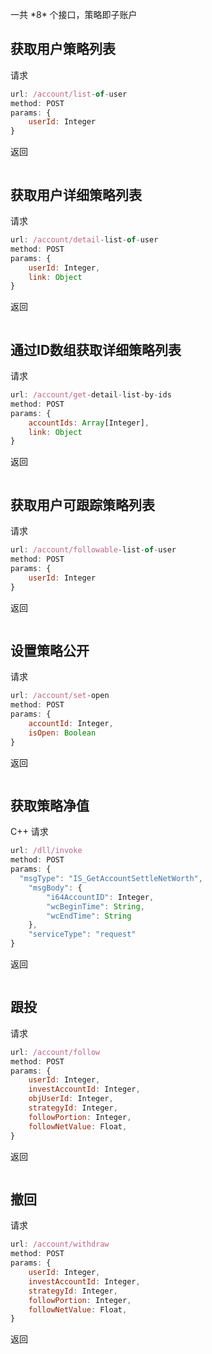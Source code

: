 <p class="tip">
  一共 *8* 个接口，策略即子账户
</p>

## 获取用户策略列表
请求
```js
url: /account/list-of-user
method: POST
params: {
	userId: Integer
}
```
返回
```json
```

## 获取用户详细策略列表
请求
```js
url: /account/detail-list-of-user
method: POST
params: {
	userId: Integer,
	link: Object
}
```
返回
```json
```

## 通过ID数组获取详细策略列表
请求
```js
url: /account/get-detail-list-by-ids
method: POST
params: {
	accountIds: Array[Integer],
	link: Object
}
```
返回
```json
```

## 获取用户可跟踪策略列表
请求
```js
url: /account/followable-list-of-user
method: POST
params: {
	userId: Integer
}
```
返回
```json
```

## 设置策略公开
请求
```js
url: /account/set-open
method: POST
params: {
	accountId: Integer,
	isOpen: Boolean
}
```
返回
```json
```

## 获取策略净值
<span class="badge badge-primary right">C++</span>
请求
```js
url: /dll/invoke
method: POST
params: {
  "msgType": "IS_GetAccountSettleNetWorth",
	"msgBody": {
		"i64AccountID": Integer,
		"wcBeginTime": String,
		"wcEndTime": String
	},
	"serviceType": "request"
}
```
返回
```json
```

## 跟投
请求
```js
url: /account/follow
method: POST
params: {
	userId: Integer, 
	investAccountId: Integer, 
	objUserId: Integer, 
	strategyId: Integer, 
	followPortion: Integer, 
	followNetValue: Float,
}
```
返回
```json
```

## 撤回
请求
```js
url: /account/withdraw
method: POST
params: {
	userId: Integer, 
	investAccountId: Integer, 
	strategyId: Integer, 
	followPortion: Integer, 
	followNetValue: Float,
}
```
返回
```json
```